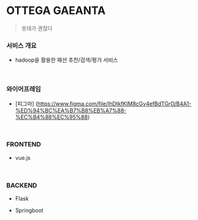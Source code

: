 # OTTEGA GAEANTA

> 옷태가 괜찮다



### 서비스 개요

- hadoop을 활용한 패션 추천/검색/평가 서비스

<br>

### 와이어프레임

- [피그마] (https://www.figma.com/file/lhDtkfKlM8cGv4efBdTGrO/B4A1-%ED%94%BC%EA%B7%B8%EB%A7%88-%EC%B4%88%EC%95%88)



<br>

### FRONTEND

- vue.js

<br>

### BACKEND

- Flask

- Springboot
